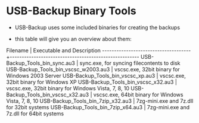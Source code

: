 
USB-Backup Binary Tools
=======================

- USB-Backup uses some included binaries for creating the backups

- this table will give you an overview about them:

Filename                             | Executable and Description
-------------------------------------+------------------------------------------------------
USB-Backup_Tools_bin_sync.au3        | sync.exe, for syncing filecontents to disk
USB-Backup_Tools_bin_vscsc_w2003.au3 | vscsc.exe, 32bit binary for Windows 2003 Server
USB-Backup_Tools_bin_vscsc_xp.au3    | vscsc.exe, 32bit binary for Windows XP
USB-Backup_Tools_bin_vscsc_x32.au3   | vscsc.exe, 32bit binary for Windows Vista, 7, 8, 10
USB-Backup_Tools_bin_vscsc_x32.au3   | vscsc.exe, 64bit binary for Windows Vista, 7, 8, 10
USB-Backup_Tools_bin_7zip_x32.au3    | 7zg-mini.exe and 7z.dll for 32bit systems
USB-Backup_Tools_bin_7zip_x64.au3    | 7zg-mini.exe and 7z.dll for 64bit systems
